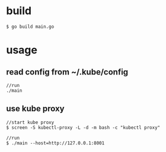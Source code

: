 
# build

```
$ go build main.go
```

# usage

## read config from ~/.kube/config

```
//run
./main
```

## use kube proxy
```
//start kube proxy
$ screen -S kubectl-proxy -L -d -m bash -c "kubectl proxy"

//run
$ ./main --host=http://127.0.0.1:8001

```
